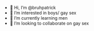 - 👋 Hi, I’m @bruhpatrick
- 👀 I’m interested in boys/ gay sex
- 🌱 I’m currently learning men
- 💞️ I’m looking to collaborate on gay sex

<!---
bruhpatrick/bruhpatrick is a ✨ special ✨ repository because its `README.md` (this file) appears on your GitHub profile.
You can click the Preview link to take a look at your changes.
--->
